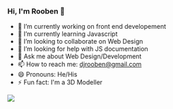 ### Hi, I'm Rooben 👋

- 🔭 I’m currently working on front end developement
- 🌱 I’m currently learning Javascript
- 👯 I’m looking to collaborate on Web Design
- 🤔 I’m looking for help with JS documentation
- 💬 Ask me about Web Design/Development
- 📫 How to reach me: djrooben@gmail.com
- 😄 Pronouns: He/His
- ⚡ Fun fact: I'm a 3D Modeller
<img src="https://github-readme-stats.vercel.app/api?username=rooben-s&&show_icons=true&title_color=ecf4f3&icon_color=5ff4ee&text_color=d3d4d8&bg_color=1989ac">
